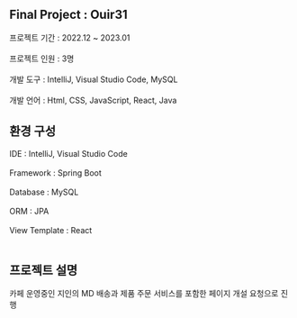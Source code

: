 Final Project : Ouir31
---
프로젝트 기간 : 2022.12 ~ 2023.01 <br><br>
프로젝트 인원 : 3명<br><br>
개발 도구 : IntelliJ, Visual Studio Code, MySQL<br><br>
개발 언어 : Html, CSS, JavaScript, React, Java<br>
## 환경 구성
IDE : IntelliJ, Visual Studio Code<br><br>
Framework : Spring Boot<br><br>
Database : MySQL<br><br>
ORM : JPA<br><br>
View Template : React<br><br>
## 프로젝트 설명<br>
카페 운영중인 지인의 MD 배송과 제품 주문 서비스를 포함한 페이지 개설 요청으로 진행<br> 
